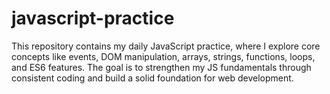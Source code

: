 # javascript-practice
This repository contains my daily JavaScript practice, where I explore core concepts like events, DOM manipulation, arrays, strings, functions, loops, and ES6 features. The goal is to strengthen my JS fundamentals through consistent coding and build a solid foundation for web development.
